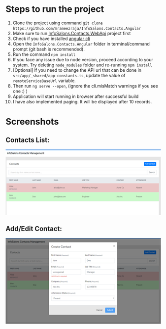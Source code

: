 # Steps to run the project

1. Clone the project using command `git clone https://github.com/mrameezraja/InfoSalons.Contacts.Angular`
2. Make sure to run [InfoSalons.Contacts.WebApi](https://github.com/mrameezraja/InfoSalons.Contacts.WebApi) project first
3. Check if you have installed [angular cli](https://cli.angular.io/)
4. Open the `InfoSalons.Contacts.Angular` folder in terminal/command prompt (git bash is recommended).
5. Run the command `npm install`
6. If you face any issue due to node version, proceed according to your system. Try deleting `node_modules` folder and re-running `npm install`
7. [Optional] If you need to change the API url that can be done in `src/app/_shared/app-constants.ts`, update the value of `remoteServiceBaseUrl` variable.
8. Then run `ng serve --open`, (ignore the cli.misMatch warnings if you see one :) )
9. Application will start running in browser after successful build
10. I have also implemented paging. It will be displayed after 10 records.


# Screenshots

## Contacts List: 
![Contacts List](https://raw.githubusercontent.com/mrameezraja/InfoSalons.Contacts.Angular/master/screenshots/contacts-list.png "Contacts List")

## Add/Edit Contact: 
![Add/Edit Contact](https://raw.githubusercontent.com/mrameezraja/InfoSalons.Contacts.Angular/master/screenshots/create-contact.png "Add/Edit Contact")